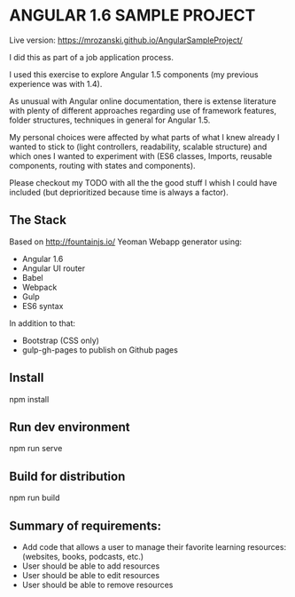 ANGULAR 1.6 SAMPLE PROJECT
==========================

Live version: https://mrozanski.github.io/AngularSampleProject/


I did this as part of a job application process.

I used this exercise to explore Angular 1.5 components (my previous experience was with 1.4).

As unusual with Angular online documentation, there is extense literature with plenty of different approaches regarding use of framework features, folder structures, techniques in general for Angular 1.5.

My personal choices were affected by what parts of what I knew already I wanted to stick to (light controllers, readability, scalable structure) and which ones I wanted to experiment with (ES6 classes, Imports, reusable components, routing with states and components).

Please checkout my TODO with all the the good stuff I whish I could have included (but deprioritized because time is always a factor).

## The Stack

Based on http://fountainjs.io/ Yeoman Webapp generator using:

* Angular 1.6
* Angular UI router
* Babel
* Webpack
* Gulp
* ES6 syntax

In addition to that:

* Bootstrap (CSS only)
* gulp-gh-pages to publish on Github pages

## Install

npm install

## Run dev environment
 
 npm run serve

## Build for distribution

npm run build


## Summary of requirements:

* Add code that allows a user to manage their favorite learning resources: (websites, books, podcasts, etc.)
* User should be able to add resources
* User should be able to edit resources
* User should be able to remove resources
